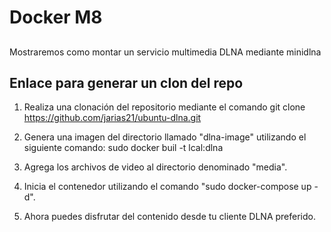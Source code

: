 # Docker M8
##
Mostraremos como montar un servicio multimedia DLNA mediante minidlna

## Enlace para generar un clon del repo
1. Realiza una clonación del repositorio mediante el comando 
git clone https://github.com/jarias21/ubuntu-dlna.git

2. Genera una imagen del directorio llamado "dlna-image" utilizando el siguiente comando:
   sudo docker buil -t lcal:dlna
  
3. Agrega los archivos de video al directorio denominado "media".

4. Inicia el contenedor utilizando el comando "sudo docker-compose up -d".

5. Ahora puedes disfrutar del contenido desde tu cliente DLNA preferido.
